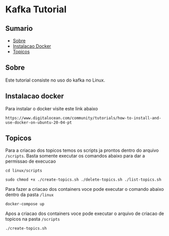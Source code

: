 # Kafka Tutorial

## Sumario

- [Sobre](#sobre)
- [Instalacao Docker](#instalacao-docker)
- [Topicos](#topicos)

## Sobre
Este tutorial consiste no uso do kafka no Linux.

## Instalacao docker

Para instalar o docker visite este link abaixo

```
https://www.digitalocean.com/community/tutorials/how-to-install-and-use-docker-on-ubuntu-20-04-pt
```

## Topicos

Para a criacao dos topicos temos os scripts ja prontos dentro do arquivo ```/scripts```. Basta somente executar os comandos abaixo para dar a permissao de execucao

```
cd linux/scripts
```

```
sudo chmod +x ./create-topics.sh ./delete-topics.sh ./list-topics.sh
```

Para fazer a criacao dos containers voce pode executar o comando abaixo dentro da pasta ``/linux``

```
docker-compose up
```

Apos a criacao dos containers voce pode executar o arquivo de criacao de topicos na pasta ``/scripts``

```
./create-topics.sh
```
